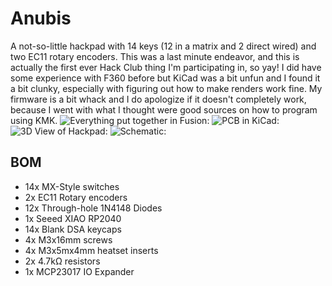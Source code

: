 ﻿# Anubis
A not-so-little hackpad with 14 keys (12 in a matrix and 2 direct wired) and two EC11 rotary encoders. This was a last minute endeavor, and this is actually the first ever Hack Club thing I'm participating in, so yay! I did have some experience with F360 before but KiCad was a bit unfun and I found it a bit clunky, especially with figuring out how to make renders work fine. My firmware is a bit whack and I do apologize if it doesn't completely work, because I went with what I thought were good sources on how to program using KMK.
![Everything put together in Fusion:](https://i.postimg.cc/KzHPW6c1/Screenshot-2025-02-20-at-10-09-38-PM.png)
![PCB in KiCad:](https://i.postimg.cc/2yLQN032/Screenshot-2025-02-20-at-10-30-24-PM.png)
![3D View of Hackpad:](https://i.postimg.cc/PNGmX1wh/Screenshot-2025-02-20-at-10-30-38-PM.png)
![Schematic:](https://i.postimg.cc/qBNS703Z/Screenshot-2025-02-20-at-10-30-51-PM.png)
## BOM

 - 14x MX-Style switches
 - 2x EC11 Rotary encoders
 - 12x Through-hole 1N4148 Diodes
 - 1x Seeed XIAO RP2040
 - 14x Blank DSA keycaps
 - 4x M3x16mm screws
 - 4x M3x5mx4mm heatset inserts
 - 2x 4.7kΩ resistors
 - 1x MCP23017 IO Expander
